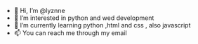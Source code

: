 - 👋 Hi, I’m @lyznne
- 👀 I’m interested in python and wed development 
- 🌱 I’m currently learning python ,html and css , also javascript
- 📫 You can reach me through my email 

<!---
lyznne/lyznne is a ✨ special ✨ repository because its `README.md` (this file) appears on your GitHub profile.
You can click the Preview link to take a look at your changes.
--->
